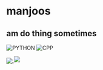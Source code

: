 # manjoos

## am do thing sometimes
![PYTHON](https://img.shields.io/badge/-python-grey?style=for-the-badge&logo=python&logoColor=white&labelColor=3776AB)
![CPP](https://img.shields.io/badge/-cpp-grey?style=for-the-badge&logo=cpp&logoColor=white&labelColor=3776AB)


<a href="https://github.com/0xmanjoos">
  <img align="center" src="https://github-readme-stats.vercel.app/api/top-langs/?username=0xmanjoos&title_color=ffffff&text_color=c9cacc&icon_color=2bbc8a&bg_color=1d1f21">
</a>
<img src="https://github-readme-stats.vercel.app/api?username=0xmanjoos&show_icons=true&line_height=27&count_private=true&title_color=ffffff&text_color=c9cacc&icon_color=2bbc8a&bg_color=1d1f21"> 

